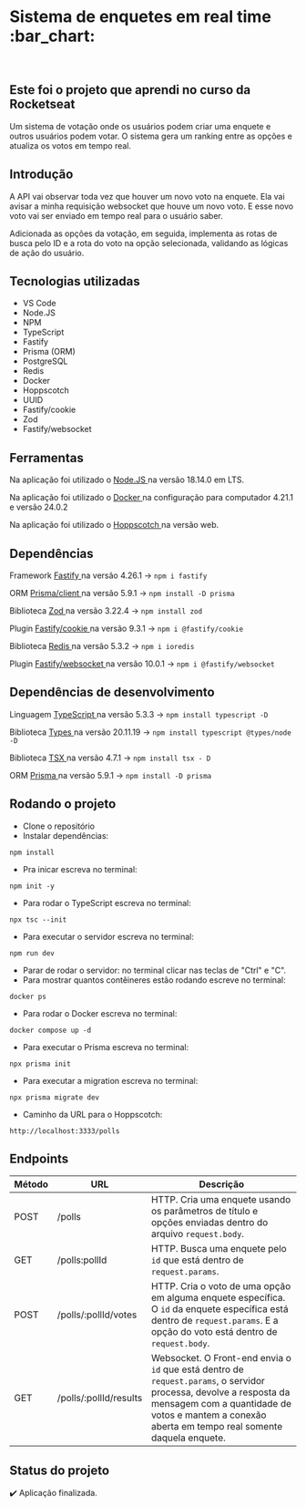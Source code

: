 <h1> Sistema de enquetes em real time :bar_chart: </h1>
<br>

<h2> Este foi o projeto que aprendi no curso da Rocketseat </h2>
<p> Um sistema de votação onde os usuários podem criar uma enquete e outros usuários podem votar. O sistema gera um ranking entre as opções e atualiza os votos em tempo real. </p>

<h2> Introdução </h2>
A API vai observar toda vez que houver um novo voto na enquete. Ela vai avisar a minha requisição websocket que houve um novo voto. E esse novo voto vai ser enviado em tempo real para o usuário saber.

Adicionada as opções da votação, em seguida, implementa as rotas de busca pelo ID e a rota do voto na opção selecionada, validando as lógicas de ação do usuário.

## Tecnologias utilizadas
* VS Code
* Node.JS
* NPM
* TypeScript
* Fastify
* Prisma (ORM)
* PostgreSQL
* Redis
* Docker
* Hoppscotch
* UUID
* Fastify/cookie
* Zod
* Fastify/websocket


## Ferramentas
Na aplicação foi utilizado o <a href="https://nodejs.org/en/download" target="_blank" > Node.JS </a>  na versão 18.14.0 em LTS.

Na aplicação foi utilizado o <a href="https://docs.docker.com/get-docker/" target="_blank" > Docker </a> na configuração para computador 4.21.1 e versão 24.0.2

Na aplicação foi utilizado o <a href="https://hoppscotch.io/" target="_blank" > Hoppscotch </a> na versão web. 



## Dependências
Framework <a href="https://www.npmjs.com/package/fastify" target="_blank" > Fastify </a> na versão 4.26.1 → `npm i fastify`

ORM <a href="https://www.npmjs.com/package/@prisma/client" target="_blank" > Prisma/client </a> na versão 5.9.1 → `npm install -D prisma`

Biblioteca <a href="https://www.npmjs.com/package/zod" target="_blank" > Zod </a> na versão 3.22.4 → `npm install zod`

Plugin <a href="https://www.npmjs.com/package/@fastify/cookie" target="_blank"> Fastify/cookie </a> na versão 9.3.1 → `npm i @fastify/cookie`

Biblioteca <a href="https://www.npmjs.com/package/ioredis" target="_bank"> Redis </a> na versão 5.3.2 → `npm i ioredis`

Plugin <a href="https://www.npmjs.com/package/@fastify/websocket" target="_blank" > Fastify/websocket </a> na versão 10.0.1 → `npm i @fastify/websocket`


## Dependências de desenvolvimento
Linguagem <a href="https://www.npmjs.com/package/typescript" target="_blank" > TypeScript </a> na versão 5.3.3 → `npm install typescript -D`

Biblioteca <a href="https://www.npmjs.com/package/@types/node" target="_blank" > Types </a> na versão 20.11.19 → `npm install typescript @types/node -D`

Biblioteca <a href="https://www.npmjs.com/package/tsx" target="_blank" > TSX </a> na versão 4.7.1 → `npm install tsx - D`

ORM <a href="https://www.npmjs.com/package/prisma" target="_blank" > Prisma </a> na versão 5.9.1 → `npm install -D prisma`


## Rodando o projeto
- Clone o repositório
- Instalar dependências:
```
npm install
```
- Pra inicar escreva no terminal:
```
npm init -y
```
- Para rodar o TypeScript escreva no terminal:
```
npx tsc --init
```
- Para executar o servidor escreva no terminal:
```
npm run dev
```
- Parar de rodar o servidor: no terminal clicar nas teclas de "Ctrl" e "C".
- Para mostrar quantos contêineres estão rodando escreve no terminal:
```
docker ps
```
- Para rodar o Docker escreva no terminal:
```
docker compose up -d
```
- Para executar o Prisma escreva no terminal:
```
npx prisma init
```
- Para executar a migration escreva no terminal:
```
npx prisma migrate dev
```
- Caminho da URL para o Hoppscotch:
```
http://localhost:3333/polls
```

## Endpoints

| Método | URL             | Descrição                                                                                                                                                                                         |
| ------ | --------------  | ------------------------------------------------------------------------------------------------------                                                                                            |
| POST   | /polls                 | HTTP. Cria uma enquete usando os parâmetros de título e opções enviadas dentro do arquivo `request.body`.  |
| GET    | /polls:pollId          | HTTP. Busca uma enquete pelo `id` que está dentro de `request.params`.  |
| POST   | /polls/:pollId/votes   | HTTP. Cria o voto de uma opção em alguma enquete específica. O `id` da enquete específica está dentro de `request.params`. E a opção do voto está dentro de `request.body`.  |
| GET    | /polls/:pollId/results | Websocket. O Front-end envia o `id` que está dentro de `request.params`, o servidor processa, devolve a resposta da mensagem com a quantidade de votos e mantem a conexão aberta em tempo real somente daquela enquete. |


## Status do projeto
:heavy_check_mark: Aplicação finalizada.
